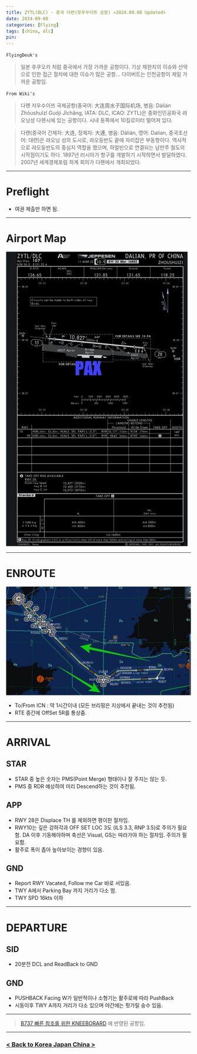 ```yaml
---
title: ZYTL(DLC) - 중국 다련(쪼우쑤이쯔 공항) <2024.09.08 Updated>
date: 2024-09-08
categories: [Flying]
tags: [china, dlc]
pin:
---
```


`FlyingDeuk's`
> 일본 후쿠오카 처럼 중국에서 가장 가까운 공항이다. 기상 제한치의 이슈와 산악으로 인한 접근 절차에 대한 이슈가 많은 공항... 다이버트는 인천공항이 제일 가까운 공항임. 



`From Wiki's`
> 다롄 저우수이쯔 국제공항(중국어: 大连周水子国际机场, 병음: Dàlián Zhōushuǐzǐ Guójì Jīchǎng, IATA: DLC, ICAO: ZYTL)은 중화인민공화국 랴오닝성 다롄시에 있는 공항이다. 시내 동쪽에서 10킬로미터 떨어져 있다.

> 다롄(중국어 간체자: 大连, 정체자: 大連, 병음: Dàlián, 영어: Dalian, 중국조선어: 대련)은 랴오닝 성의 도시로, 랴오둥반도 끝에 자리잡은 부동항이다.
역사적으로 랴오둥반도의 중심지 역할을 했으며, 하얼빈으로 연결되는 남만주 철도의 시작점이기도 하다. 1897년 러시아가 항구를 개발하기 시작하면서 발달하였다.
2007년 세계경제포럼 하계 회의가 다롄에서 개최되었다.


--------

# Preflight
- 여권 제출만 하면 됨. 

---------

# Airport Map
![dlc](/img/flying/airport/dlc_ap.jpg)


------------

# ENROUTE
![dlc](/img/flying/airport/icndlc.jpg)

- To/From ICN : 약 1시간이내 (모든 브리핑은 지상에서 끝내는 것이 추천됨)
- RTE 중간에 OffSet 5R를 통상줌. 
--------

# ARRIVAL
## STAR
- STAR 중 높은 숫자는 PMS(Point Merge) 형태이나 잘 주지는 않는 듯. 
-  PMS 중 RDR 예상하여 미리 Descend하는 것이 추천됨. 

## APP
- RWY 28은 Displace TH 를 제외하면 평이한 절차임. 
- RWY10는 깊은 강하각과 OFF SET LOC 3도 (ILS 3.3, RNP 3.5)로 주의가 필요함. DA 이후 기동해야하며 축선은 Visual, GS는 따라가야 하는 절차임. 주의가 필요함. 
- 활주로 폭이 좁아 높아보이는 경향이 있음. 

## GND
- Report RWY Vacated, Follow me Car 바로 서있음. 
- TWY A에서 Parking Bay 까지 거리가 다소 멈. 
- TWY SPD 16kts 이하

-------

# DEPARTURE
## SID
- 20분전 DCL and ReadBack to GND 


## GND
- PUSHBACK Facing W가 일반적이나 소형기는 활주로에 따라 PushBack
- 시동이후 TWY A까지 거리가 다소 있으며 야간에는 헛가릴 숭수 있음. 


----

> [B737 빠른 참조를 위한 KNEEBORARD](/posts/B737-kneeboard/) 에 반영된 공항임. 

-------


### [< Back to Korea Japan China >](/posts/KoreaJapanChina/)
